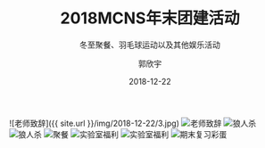 ﻿---
layout:     post
title:      2018MCNS年末团建活动
subtitle:   冬至聚餐、羽毛球运动以及其他娱乐活动
date:       2018-12-22
author:     郭欣宇
header-img: img/post-bg-universe.jpg
catalog: true
tags:
    - 聚餐
---
![老师致辞]({{ site.url }}/img/2018-12-22/3.jpg)
![老师致辞](https://github.com/ccstmcns/ccstmcns.github.io/blob/master/img/2018-12-22/4.jpg)
![狼人杀](https://github.com/ccstmcns/ccstmcns.github.io/blob/master/img/2018-12-22/1.jpg)
![狼人杀](https://github.com/ccstmcns/ccstmcns.github.io/blob/master/img/2018-12-22/2.jpg)
![聚餐](https://github.com/ccstmcns/ccstmcns.github.io/blob/master/img/2018-12-22/5.jpg)
![实验室福利](https://github.com/ccstmcns/ccstmcns.github.io/blob/master/img/2018-12-22/6.jpg)
![实验室福利](https://github.com/ccstmcns/ccstmcns.github.io/blob/master/img/2018-12-22/7.jpg)
![期末复习彩蛋](https://github.com/ccstmcns/ccstmcns.github.io/blob/master/img/2018-12-22/8.jpg)


